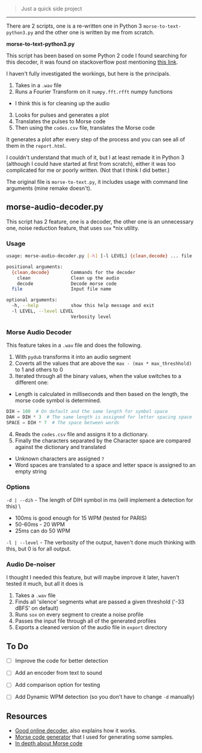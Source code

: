 > Just a quick side project

---------------

There are 2 scripts, one is a re-written one in Python 3 `morse-to-text-python3.py` and the other one is written by me from scratch.

**morse-to-text-python3.py**

This script has been based on some Python 2 code I found searching for this decoder, it was found on stackoverflow post mentioning [this link](https://code.google.com/archive/p/morse-to-text/).

I haven't fully investigated the workings, but here is the principals.

1. Takes in a `.wav` file
2. Runs a Fourier Transform on it `numpy.fft.rfft` numpy functions
- I think this is for cleaning up the audio
3. Looks for pulses and generates a plot
4. Translates the pulses to Morse code
5. Then using the `codes.csv` file, translates the Morse code

It generates a plot after every step of the process and you can see all of them in the `report.html`.

I couldn't understand that much of it, but I at least remade it in Python 3 (although I could have started at first from scratch), either it was too complicated for me or poorly written. (Not that I think I did better.)

The original file is `morse-to-text.py`, it includes usage with command line arguments (mine remake doesn't).

## morse-audio-decoder.py

This script has 2 feature, one is a decoder, the other one is an unnecessary one, noise reduction feature, that uses `sox` *nix utility.

### Usage

```bash
usage: morse-audio-decoder.py [-h] [-l LEVEL] {clean,decode} ... file

positional arguments:
  {clean,decode}        Commands for the decoder
    clean               Clean up the audio
    decode              Decode morse code
  file                  Input file name

optional arguments:
  -h, --help            show this help message and exit
  -l LEVEL, --level LEVEL
                        Verbosity level
```

### Morse Audio Decoder

This feature takes in a `.wav` file and does the following.

1. With `pydub` transforms it into an audio segment
2. Coverts all the values that are above the `max - (max * max_threshhold)` to 1 and others to 0
3. Iterated through all the binary values, when the value switches to a different one:
- Length is calculated in milliseconds and then based on the length, the morse code symbol is determined.

```python
DIH = 100  # On default and the same length for symbol space
DAH = DIH * 3  # The same length is assigned for letter spacing space
SPACE = DIH * 7  # The space between words
```

4. Reads the `codes.csv` file and assigns it to a dictionary.
5. Finally the characters separated by the Character space are compared against the dictionary and translated
- Unknown characters are assigned `?`
- Word spaces are translated to a space and letter space is assigned to an empty string

### Options

`-d | --dih` - The length of DIH symbol in ms (will implement a detection for this) \

- 100ms is good enough for 15 WPM (tested for PARIS)
- 50-60ms - 20 WPM
- 25ms can do 50 WPM

`-l | --level` - The verbosity of the output, haven't done much thinking with this, but 0 is for all output.

### Audio De-noiser

I thought I needed this feature, but will maybe improve it later, haven't tested it much, but all it does is

1. Takes a `.wav` file
2. Finds all 'silence' segments what are passed a given threshold ('-33 dBFS' on default)
2. Runs `sox` on every segment to create a noise profile
3. Passes the input file through all of the generated profiles
4. Exports a cleaned version of the audio file in `export` directory

## To Do

- [	] Improve the code for better detection
- [	] Add an encoder from text to sound
- [	] Add comparison option for testing
- [ ] Add Dynamic WPM detection (so you don't have to change `-d` manually)


## Resources

- [Good online decoder.](https://morsecode.world/international/decoder/audio-decoder-adaptive.html) also explains how it works.
- [Morse code generator](https://morsecode.world/international/translator.html) that I used for generating some samples.
- [In depth about Morse code](https://en.wikipedia.org/wiki/Morse_code#:~:text=For%20instance%2C%20%22Q%22%20in,%22Did%20she%20like%20it.%22)
